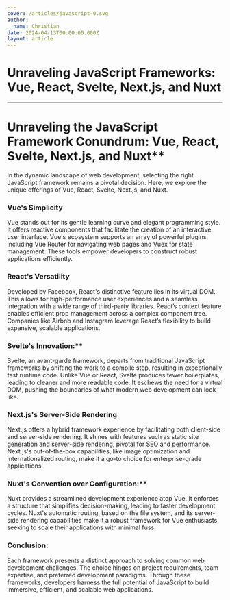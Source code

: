 ```yaml
---
cover: /articles/javascript-0.svg
author:
  name: Christian
date: 2024-04-13T00:00:00.000Z
layout: article
---
```


# Unraveling JavaScript Frameworks: Vue, React, Svelte, Next.js, and Nuxt

---

# Unraveling the JavaScript Framework Conundrum: Vue, React, Svelte, Next.js, and Nuxt**

In the dynamic landscape of web development, selecting the right JavaScript framework remains a pivotal decision. Here, we explore the unique offerings of Vue, React, Svelte, Next.js, and Nuxt.

### Vue's Simplicity

Vue stands out for its gentle learning curve and elegant programming style. It offers reactive components that facilitate the creation of an interactive user interface. Vue's ecosystem supports an array of powerful plugins, including Vue Router for navigating web pages and Vuex for state management. These tools empower developers to construct robust applications efficiently.

### React's Versatility

Developed by Facebook, React's distinctive feature lies in its virtual DOM. This allows for high-performance user experiences and a seamless integration with a wide range of third-party libraries. React’s context feature enables efficient prop management across a complex component tree. Companies like Airbnb and Instagram leverage React’s flexibility to build expansive, scalable applications.

### Svelte's Innovation:**

Svelte, an avant-garde framework, departs from traditional JavaScript frameworks by shifting the work to a compile step, resulting in exceptionally fast runtime code. Unlike Vue or React, Svelte produces fewer boilerplates, leading to cleaner and more readable code. It eschews the need for a virtual DOM, pushing the boundaries of what modern web development can look like.

### Next.js's Server-Side Rendering

Next.js offers a hybrid framework experience by facilitating both client-side and server-side rendering. It shines with features such as static site generation and server-side rendering, pivotal for SEO and performance. Next.js's out-of-the-box capabilities, like image optimization and internationalized routing, make it a go-to choice for enterprise-grade applications.

### Nuxt's Convention over Configuration:**

Nuxt provides a streamlined development experience atop Vue. It enforces a structure that simplifies decision-making, leading to faster development cycles. Nuxt's automatic routing, based on the file system, and its server-side rendering capabilities make it a robust framework for Vue enthusiasts seeking to scale their applications with minimal fuss.

### Conclusion:

Each framework presents a distinct approach to solving common web development challenges. The choice hinges on project requirements, team expertise, and preferred development paradigms. Through these frameworks, developers harness the full potential of JavaScript to build immersive, efficient, and scalable web applications. 
